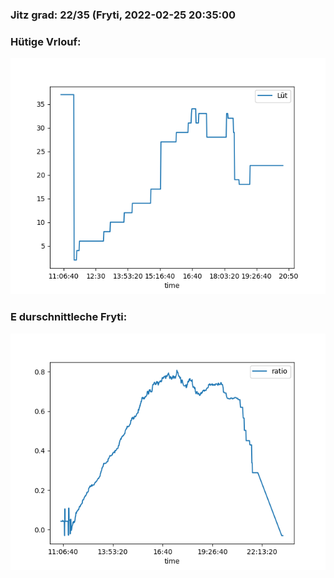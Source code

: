 ### Jitz grad: 22/35 (Fryti, 2022-02-25 20:35:00

### Hütige Vrlouf:
![Graph](Today.png)

### E durschnittleche Fryti:
![Graph](Fryti.png)